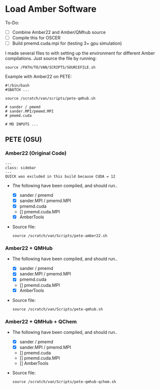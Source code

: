 # Load Amber Software

To-Do:
- [ ] Combine Amber22 and Amber/QMhub source
- [ ] Compile this for OSCER
- [ ] Build pmemd.cuda.mpi for (testing 3+ gpu simulation)

I made several files to with setting up the environment for different Amber compilations. Just source the file by running:

  ```
  source /PATH/TO/VAN/SCRIPTS/SOURCEFILE.sh
  ```

Example with Amber22 on PETE:

  ```
  #!/bin/bash
  #SBATCH ...

  source /scratch/van/scripts/pete-qmhub.sh

  # sander / pmemd
  # sander.MPI/pmemd.MPI
  # pmemd.cuda

  # MD INPUTS ...

  ```

## PETE (OSU)

### Amber22 (Original Code)

```{note}
---
class: sidebar
---
QUICK was excluded in this build because CUDA = 12
```

- The following have been compiled, and should run..

  - [x] sander / pmemd
  - [x] sander.MPI / pmemd.MPI
  - [x] pmemd.cuda
  - [] pmemd.cuda.MPI
  - [x] AmberTools

- Source file:
  
  ```
  source /scratch/van/Scripts/pete-amber22.sh
  ```


### Amber22 + QMHub

- The following have been compiled, and should run..

  - [x] sander / pmemd
  - [x] sander.MPI / pmemd.MPI
  - [x] pmemd.cuda
  - [] pmemd.cuda.MPI
  - [x] AmberTools

- Source file:
  
  ```
  source /scratch/van/Scripts/pete-qmhub.sh
  ```

### Amber22 + QMHub + QChem

- The following have been compiled, and should run..

  - [x] sander / pmemd
  - [x] sander.MPI / pmemd.MPI
  - [] pmemd.cuda
  - [] pmemd.cuda.MPI
  - [] AmberTools

- Source file:
  
  ```
  source /scratch/van/Scripts/pete-qmhub-qchem.sh
  ```



